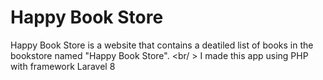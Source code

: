 # Happy Book Store

Happy Book Store is a website that contains a deatiled list of books in the bookstore named "Happy Book Store". <br/ > 
I made this app using PHP with framework Laravel 8 
